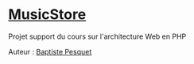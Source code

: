 # [MusicStore](https://github.com/bpesquet/MusicStore)

Projet support du cours sur l'architecture Web en PHP

Auteur : [Baptiste Pesquet](https://github.com/bpesquet)


